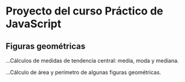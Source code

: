 # Proyecto del curso Práctico de JavaScript

## Figuras geométricas

...Cálculos de medidas de tendencia central: media, moda y mediana.

...Cálculo de área y perímetro de algunas figuras geométricas.
